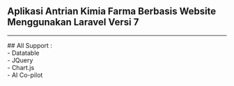 ## Aplikasi Antrian Kimia Farma Berbasis Website Menggunakan Laravel Versi 7
<hr>
## All Support : <br>
- Datatable<br>
- JQuery<br>
- Chart.js<br>
- AI Co-pilot<br>